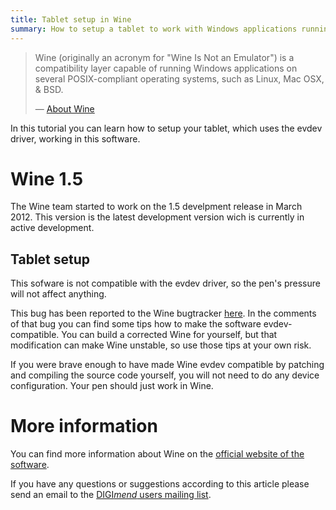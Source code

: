```yaml
---
title: Tablet setup in Wine
summary: How to setup a tablet to work with Windows applications running under Wine
---
```

> Wine (originally an acronym for "Wine Is Not an Emulator") is a
> compatibility layer capable of running Windows applications on several
> POSIX-compliant operating systems, such as Linux, Mac OSX, & BSD.
>
> — [About Wine](https://www.winehq.org/about/)

In this tutorial you can learn how to setup your tablet, which uses the
evdev driver, working in this software.

Wine 1.5
========

The Wine team started to work on the 1.5 develpment release in March
2012. This version is the latest development version wich is currently
in active development.

Tablet setup
------------

This sofware is not compatible with the evdev driver, so the pen's
pressure will not affect anything.

This bug has been reported to the Wine bugtracker
[here](http://bugs.winehq.org/show_bug.cgi?id=30893). In the comments of that
bug you can find some tips how to make the software evdev-compatible. You can
build a corrected Wine for yourself, but that modification can make Wine
unstable, so use those tips at your own risk.

If you were brave enough to have made Wine evdev compatible by patching
and compiling the source code yourself, you will not need to do any
device configuration. Your pen should just work in Wine.

More information
================

You can find more information about Wine on the [official website of the
software](http://www.winehq.org/).

If you have any questions or suggestions according to this article
please send an email to the [DIGI*mend* users mailing
list](mailto:digimend-users@lists.sourceforge.net).
